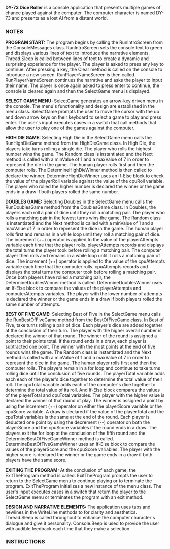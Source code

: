 **DY-73 Dice Roller** is a console application that presents multiple games of chance played against the computer.
The computer character is named DY-73 and presents as a lost AI from a distant world.

### NOTES
**PROGRAM START:** The program begins by calling the RunIntroScreen from the ConsoleMessages class.
RunIntroScreen sets the console text to green and displays various lines of text to introduce the narrative elements.
Thread.Sleep is called between lines of text to create a dynamic and surprising experience for the player.
The player is asked to press any key to continue.
After pressing a key, the Clear method is called on the console to introduce a new screen.
RunPlayerNameScreen is then called.
RunPlayerNameScreen continues the narrative and asks the player to input their name.
The player is once again asked to press enter to continue, the console is cleared again and then the SelectGame menu is displayed.

**SELECT GAME MENU:** SelectGame generates an arrow-key driven menu in the console.
The menu's functionality and design are established in the menu class.
SelectGame prompts the user to move the cursor with the up and down arrow keys on their keyboard to select a game to play and press enter.
The user's input executes cases in a switch that call methods that allow the user to play one of the games against the computer.

**HIGH DIE GAME:** Selecting High Die in the SelectGame menu calls the RunHighDieGame method from the HighDieGame class.
In High Die, the players take turns rolling a single die.
The player who rolls the highest number wins the game.
The Random class is instantiated and the Next method is called with a minValue of 1 and a maxValue of 7 in order to represent the die in the game.
The human player rolls first and then the computer rolls.
The DetermineHighDieWinner method is then called to declare the winner.
DetermineHighDieWinner uses an If-Else block to check the value of the playerRoll variable against the value of the cpuRoll variable.
The player who rolled the higher number is declared the winner or the game ends in a draw if both players rolled the same number.

**DOUBLES GAME:** Selecting Doubles in the SelectGame menu calls the RunDoublesGame method from the DoublesGame class.
In Doubles, the players each roll a pair of dice until they roll a matching pair.
The player who rolls a matching pair in the fewest turns wins the game.
The Random class is instantiated and the Next method is called with a minValue of 1 and a maxValue of 7 in order to represent the dice in the game.
The human player rolls first and remains in a while loop until they roll a matching pair of dice.
The increment (++) operator is applied to the value of the playerAttempts variable each time that the player rolls.
playerAttempts records and displays the total turns the player took before rolling a matching pair.
The computer player then rolls and remains in a while loop until it rolls a matching pair of dice.
The increment (++) operator is applied to the value of the cpuAttempts variable each time that the computer rolls.
cpuAttempts records and displays the total turns the computer took before rolling a matching pair.
Once both players have rolled a matching pair, the DetermineDoublesWinner method is called.
DetermineDoublesWinner uses an If-Else block to compare the values of the playerAttempts and computerAttempts variables.
The player with the lower number of attempts is declared the winner or the game ends in a draw if both players rolled the same number of attempts.

**BEST OF FIVE GAME:** Selecting Best of Five in the SelectGame menu calls the RunBestOfFiveGame method from the BestOfFiveGame class.
In Best of Five, take turns rolling a pair of dice.
Each player's dice are added together at the conclusion of their turn.
The player with the higher overall number is declared the winner of that round.
The winner of the round is assigned a point to their points total.
If the round ends in a draw, each player is subtracted one point.
The winner with the most points at the end of five rounds wins the game.
The Random class is instantiated and the Next method is called with a minValue of 1 and a maxValue of 7 in order to represent the dice in the game.
The human player rolls first and then the computer rolls.
The players remain in a for loop and continue to take turns rolling dice until the conclusion of five rounds.
The playerTotal variable adds each each of the player's dice together to determine the total value of their roll.
The cpuTotal variable adds each of the computer's dice together to determine the total value of its roll.
And If-Else block compares the values of the playerTotal and cpuTotal variables.
The player with the higher value is declared the winner of that round of play.
The winner is assigned a point by using the increment (++) operator on either the playerScore variable or the cpuScore variable.
A draw is declared if the value of the playerTotal and the cpuTotal variables is the same at the end of the round.
Each player is deducted one point by using the decrement (--) operator on both the playerScore and the cpuScore variables if the round ends in a draw.
The players exit the for loop at the conclusion of the fifth round and the DetermineBestOfFiveGameWinner method is called.
DetermineBestOfFiveGameWinner uses an If-Else block to compare the values of the playerScore and the cpuScore variables.
The player with the higher score is declared the winner or the game ends in a draw if both players have the same score.

**EXITING THE PROGRAM:** At the conclusion of each game, the ExitTheProgram method is called.
ExitTheProgram prompts the user to return to the SelectGame menu to continue playing or to terminate the program.
ExitTheProgram initializes a new instance of the menu class.
The user's input executes cases in a switch that return the player to the SelectGame menu or terminates the program with an exit method.

**DESIGN AND NARRATIVE ELEMENTS:** The application uses tabs and newlines in the WriteLine methods to for clarity and aesthetics.
Thread.Sleep is called throughout to enhance the computer character's dialogue and give it personality.
Console.Beep is used to provide the user with audible feedback each time that they make a selection.

### INSTRUCTIONS






